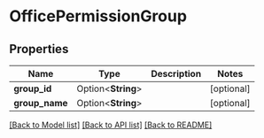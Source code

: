# OfficePermissionGroup

## Properties

Name | Type | Description | Notes
------------ | ------------- | ------------- | -------------
**group_id** | Option<**String**> |  | [optional]
**group_name** | Option<**String**> |  | [optional]

[[Back to Model list]](../README.md#documentation-for-models) [[Back to API list]](../README.md#documentation-for-api-endpoints) [[Back to README]](../README.md)


